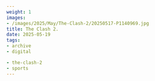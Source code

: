 ```yaml
---
weight: 1
images:
- /images/2025/May/The-Clash-2/20250517-P1140969.jpg
title: The Clash 2.
date: 2025-05-19
tags:
- archive
- digital

- the-clash-2
- sports
---
```


